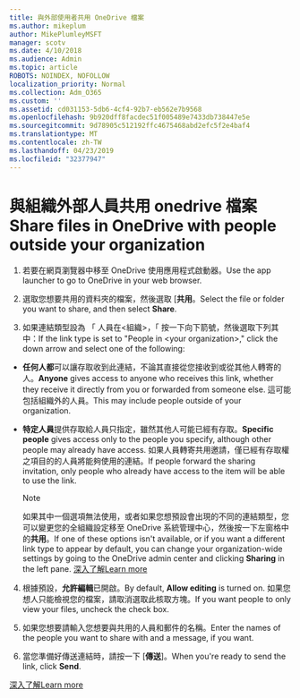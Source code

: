```yaml
---
title: 與外部使用者共用 OneDrive 檔案
ms.author: mikeplum
author: MikePlumleyMSFT
manager: scotv
ms.date: 4/10/2018
ms.audience: Admin
ms.topic: article
ROBOTS: NOINDEX, NOFOLLOW
localization_priority: Normal
ms.collection: Adm_O365
ms.custom: ''
ms.assetid: cd031153-5db6-4cf4-92b7-eb562e7b9568
ms.openlocfilehash: 9b920dff8facdec51f005489e7433db738447e5e
ms.sourcegitcommit: 9d78905c512192ffc4675468abd2efc5f2e4baf4
ms.translationtype: MT
ms.contentlocale: zh-TW
ms.lasthandoff: 04/23/2019
ms.locfileid: "32377947"
---
```

# <a name="share-files-in-onedrive-with-people-outside-your-organization"></a><span data-ttu-id="a134b-102">與組織外部人員共用 onedrive 檔案</span><span class="sxs-lookup"><span data-stu-id="a134b-102">Share files in OneDrive with people outside your organization</span></span>

1. <span data-ttu-id="a134b-103">若要在網頁瀏覽器中移至 OneDrive 使用應用程式啟動器。</span><span class="sxs-lookup"><span data-stu-id="a134b-103">Use the app launcher to go to OneDrive in your web browser.</span></span> 
    
2. <span data-ttu-id="a134b-104">選取您想要共用的資料夾的檔案，然後選取 [**共用**。</span><span class="sxs-lookup"><span data-stu-id="a134b-104">Select the file or folder you want to share, and then select **Share**.</span></span> 
    
3. <span data-ttu-id="a134b-105">如果連結類型設為 「 人員在\<組織\>，「 按一下向下箭號，然後選取下列其中：</span><span class="sxs-lookup"><span data-stu-id="a134b-105">If the link type is set to "People in \<your organization\>," click the down arrow and select one of the following:</span></span> 
    
  - <span data-ttu-id="a134b-106">**任何人都**可以讓存取收到此連結，不論其直接從您接收到或從其他人轉寄的人。</span><span class="sxs-lookup"><span data-stu-id="a134b-106">**Anyone** gives access to anyone who receives this link, whether they receive it directly from you or forwarded from someone else.</span></span> <span data-ttu-id="a134b-107">這可能包括組織外的人員。</span><span class="sxs-lookup"><span data-stu-id="a134b-107">This may include people outside of your organization.</span></span> 
    
  - <span data-ttu-id="a134b-108">**特定人員**提供存取給人員只指定，雖然其他人可能已經有存取。</span><span class="sxs-lookup"><span data-stu-id="a134b-108">**Specific people** gives access only to the people you specify, although other people may already have access.</span></span> <span data-ttu-id="a134b-109">如果人員轉寄共用邀請，僅已經有存取權之項目的的人員將能夠使用的連結。</span><span class="sxs-lookup"><span data-stu-id="a134b-109">If people forward the sharing invitation, only people who already have access to the item will be able to use the link.</span></span> 
    
    > [!NOTE]
    > <span data-ttu-id="a134b-110">如果其中一個選項無法使用，或者如果您想預設會出現的不同的連結類型，您可以變更您的全組織設定移至 OneDrive 系統管理中心，然後按一下左窗格中的**共用**。</span><span class="sxs-lookup"><span data-stu-id="a134b-110">If one of these options isn't available, or if you want a different link type to appear by default, you can change your organization-wide settings by going to the OneDrive admin center and clicking **Sharing** in the left pane.</span></span> [<span data-ttu-id="a134b-111">深入了解</span><span class="sxs-lookup"><span data-stu-id="a134b-111">Learn more</span></span>](https://go.microsoft.com/fwlink/?linkid=871961)
  
4. <span data-ttu-id="a134b-112">根據預設，**允許編輯**已開啟。</span><span class="sxs-lookup"><span data-stu-id="a134b-112">By default, **Allow editing** is turned on.</span></span> <span data-ttu-id="a134b-113">如果您想人只能檢視您的檔案，請取消選取此核取方塊。</span><span class="sxs-lookup"><span data-stu-id="a134b-113">If you want people to only view your files, uncheck the check box.</span></span> 
    
5. <span data-ttu-id="a134b-114">如果您想要請輸入您想要與共用的人員和郵件的名稱。</span><span class="sxs-lookup"><span data-stu-id="a134b-114">Enter the names of the people you want to share with and a message, if you want.</span></span>
    
6. <span data-ttu-id="a134b-115">當您準備好傳送連結時，請按一下 [**傳送**]。</span><span class="sxs-lookup"><span data-stu-id="a134b-115">When you're ready to send the link, click **Send**.</span></span> 
    
[<span data-ttu-id="a134b-116">深入了解</span><span class="sxs-lookup"><span data-stu-id="a134b-116">Learn more</span></span>](https://go.microsoft.com/fwlink/?linkid=871861)
  

